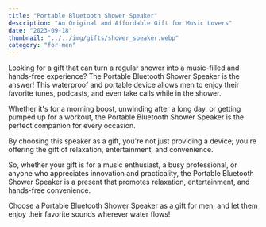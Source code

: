 ```yaml
---
title: "Portable Bluetooth Shower Speaker"
description: "An Original and Affordable Gift for Music Lovers"
date: "2023-09-18"
thumbnail: "../../img/gifts/shower_speaker.webp"
category: "for-men"
---
```

Looking for a gift that can turn a regular shower into a music-filled and hands-free experience? The Portable Bluetooth Shower Speaker is the answer! This waterproof and portable device allows men to enjoy their favorite tunes, podcasts, and even take calls while in the shower.

Whether it's for a morning boost, unwinding after a long day, or getting pumped up for a workout, the Portable Bluetooth Shower Speaker is the perfect companion for every occasion.

By choosing this speaker as a gift, you're not just providing a device; you're offering the gift of relaxation, entertainment, and convenience.

So, whether your gift is for a music enthusiast, a busy professional, or anyone who appreciates innovation and practicality, the Portable Bluetooth Shower Speaker is a present that promotes relaxation, entertainment, and hands-free convenience.

Choose a Portable Bluetooth Shower Speaker as a gift for men, and let them enjoy their favorite sounds wherever water flows!
